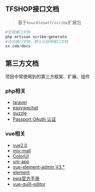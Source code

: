## TFSHOP接口文档
> 基于`knuckleswtf/scribe`扩展包
```php
#生成接口文档
php artisan scribe:generate
#访问接口文档，默认已自带接口文档
xx.com/docs
```
## 第三方文档
项目中常使用到的第三方框架、扩展、组件
### php相关
- [laravel](https://learnku.com/docs/laravel/7.x "laravel")
- [easywechat](https://www.easywechat.com/docs/4.1/mini-program/app_code "easywechat微信公众号")
- [guzzle](https://guzzle-cn.readthedocs.io/zh_CN/latest/index.html "guzzle")
- [Passport OAuth 认证](https://learnku.com/docs/laravel/7.x/passport/7515 "Passport OAuth 认证")
### vue相关
- [vue2.0](https://cn.vuejs.org/v2/guide/ "vue")
- [mix-mall](https://ext.dcloud.net.cn/plugin?id=200 "mix-mall")
- [ColorUI](https://github.com/weilanwl/ColorUI "ColorUI")
- [uni-app](https://uniapp.dcloud.io/README "uni-app")
- [vue-element-admin V3.*](https://github.com/PanJiaChen/vue-element-admin/blob/tag/3.11.0/README.zh-CN.md "vue-element-admin")
- [element](https://element.eleme.cn/ "element")
- [pwa官方手册](https://developer.mozilla.org/zh-CN/docs/Web/Manifest#manifest_%E8%8C%83%E4%BE%8B "pwa官方手册")
- [vue-quill-editor](https://github.surmon.me/vue-quill-editor/ "vue-quill-editor")
